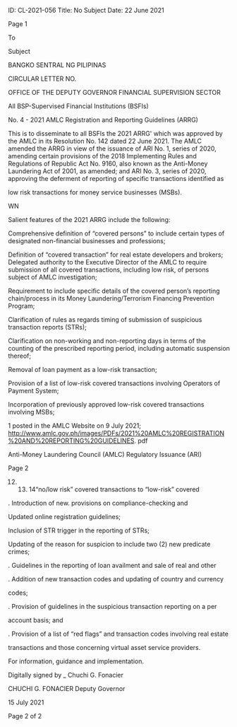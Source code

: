 ID: CL-2021-056
Title: No Subject
Date: 22 June 2021

Page 1

To

Subject

BANGKO SENTRAL NG PILIPINAS

CIRCULAR LETTER NO.

OFFICE OF THE DEPUTY GOVERNOR FINANCIAL SUPERVISION SECTOR

All BSP-Supervised Financial Institutions (BSFIs)

No. 4 - 2021 AMLC Registration and Reporting Guidelines (ARRG)

This is to disseminate to all BSFls the 2021 ARRG' which was approved by the AMLC in its Resolution No. 142 dated 22 June 2021. The AMLC amended the ARRG in view of the issuance of ARI No. 1, series of 2020, amending certain provisions of the 2018 Implementing Rules and Regulations of Republic Act No. 9160, also known as the Anti-Money Laundering Act of 2001, as amended; and ARI No. 3, series of 2020, approving the deferment of reporting of specific transactions identified as

low risk transactions for money service businesses (MSBs).

WN

Salient features of the 2021 ARRG include the following:

Comprehensive definition of “covered persons” to include certain types of designated non-financial businesses and professions;

Definition of “covered transaction” for real estate developers and brokers; Delegated authority to the Executive Director of the AMLC to require submission of all covered transactions, including low risk, of persons subject of AMLC investigation;

Requirement to include specific details of the covered person’s reporting chain/process in its Money Laundering/Terrorism Financing Prevention Program;

Clarification of rules as regards timing of submission of suspicious transaction reports (STRs);

Clarification on non-working and non-reporting days in terms of the counting of the prescribed reporting period, including automatic suspension thereof;

Removal of loan payment as a low-risk transaction;

Provision of a list of low-risk covered transactions involving Operators of Payment System;

Incorporation of previously approved low-risk covered transactions involving MSBs;

1 posted in the AMLC Website on 9 July 2021; http://www.amlc.gov.ph/images/PDFs/2021%20AMLC%20REGISTRATION%20AND%20REPORTING%20GUIDELINES. pdf

Anti-Money Laundering Council (AMLC) Regulatory Issuance (ARI)

Page 2

12. 13. 14“no/low risk” covered transactions to “low-risk” covered

. Introduction of new. provisions on compliance-checking and

Updated online registration guidelines;

Inclusion of STR trigger in the reporting of STRs;

Updating of the reason for suspicion to include two (2) new predicate crimes;

. Guidelines in the reporting of loan availment and sale of real and other

. Addition of new transaction codes and updating of country and currency

codes;

. Provision of guidelines in the suspicious transaction reporting on a per

account basis; and

. Provision of a list of “red flags” and transaction codes involving real estate

transactions and those concerning virtual asset service providers.

For information, guidance and implementation.

Digitally signed by _ Chuchi G. Fonacier

CHUCHI G. FONACIER Deputy Governor

15 July 2021

Page 2 of 2
